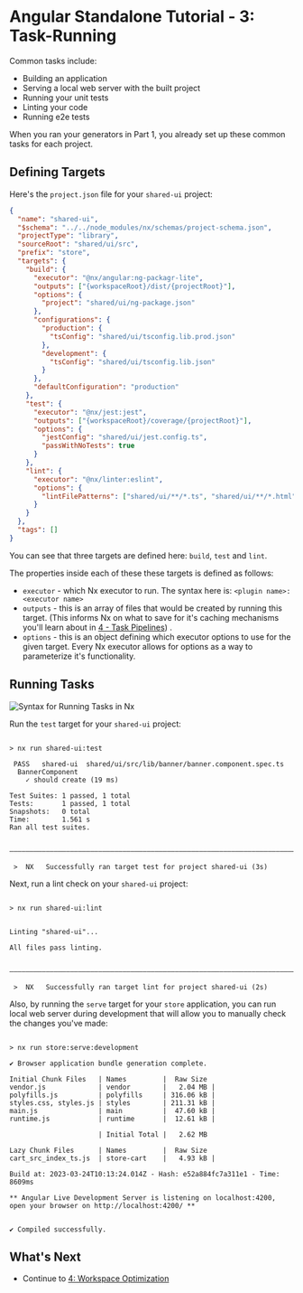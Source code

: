 # Angular Standalone Tutorial - 3: Task-Running

Common tasks include:

- Building an application
- Serving a local web server with the built project
- Running your unit tests
- Linting your code
- Running e2e tests

When you ran your generators in Part 1, you already set up these common tasks for each project.

## Defining Targets

Here's the `project.json` file for your `shared-ui` project:

```json {% fileName="shared/ui/project.json" %}
{
  "name": "shared-ui",
  "$schema": "../../node_modules/nx/schemas/project-schema.json",
  "projectType": "library",
  "sourceRoot": "shared/ui/src",
  "prefix": "store",
  "targets": {
    "build": {
      "executor": "@nx/angular:ng-packagr-lite",
      "outputs": ["{workspaceRoot}/dist/{projectRoot}"],
      "options": {
        "project": "shared/ui/ng-package.json"
      },
      "configurations": {
        "production": {
          "tsConfig": "shared/ui/tsconfig.lib.prod.json"
        },
        "development": {
          "tsConfig": "shared/ui/tsconfig.lib.json"
        }
      },
      "defaultConfiguration": "production"
    },
    "test": {
      "executor": "@nx/jest:jest",
      "outputs": ["{workspaceRoot}/coverage/{projectRoot}"],
      "options": {
        "jestConfig": "shared/ui/jest.config.ts",
        "passWithNoTests": true
      }
    },
    "lint": {
      "executor": "@nx/linter:eslint",
      "options": {
        "lintFilePatterns": ["shared/ui/**/*.ts", "shared/ui/**/*.html"]
      }
    }
  },
  "tags": []
}
```

You can see that three targets are defined here: `build`, `test` and `lint`.

The properties inside each of these these targets is defined as follows:

- `executor` - which Nx executor to run. The syntax here is: `<plugin name>:<executor name>`
- `outputs` - this is an array of files that would be created by running this target. (This informs Nx on what to save
  for it's caching mechanisms you'll learn about in [4 - Task Pipelines](/angular-standalone-tutorial/4-task-pipelines))
  .
- `options` - this is an object defining which executor options to use for the given target. Every Nx executor allows
  for options as a way to parameterize it's functionality.

## Running Tasks

![Syntax for Running Tasks in Nx](/shared/angular-standalone-tutorial/run-target-syntax.svg)

Run the `test` target for your `shared-ui` project:

```{% command="npx nx test shared-ui" path="~/store" %}

> nx run shared-ui:test

 PASS   shared-ui  shared/ui/src/lib/banner/banner.component.spec.ts
  BannerComponent
    ✓ should create (19 ms)

Test Suites: 1 passed, 1 total
Tests:       1 passed, 1 total
Snapshots:   0 total
Time:        1.561 s
Ran all test suites.

 —————————————————————————————————————————————————————————————————————————————————————————————————————————————————

 >  NX   Successfully ran target test for project shared-ui (3s)
```

Next, run a lint check on your `shared-ui` project:

```{% command="npx nx lint shared-ui" path="~/store" %}

> nx run shared-ui:lint


Linting "shared-ui"...

All files pass linting.


———————————————————————————————————————————————————————————————————————————————————————————————————

 >  NX   Successfully ran target lint for project shared-ui (2s)
```

Also, by running the `serve` target for your `store` application, you can run local web server during development that
will allow you to manually check the changes you've made:

```{% command="npx nx serve store" path="~/store" %}

> nx run store:serve:development

✔ Browser application bundle generation complete.

Initial Chunk Files   | Names         |  Raw Size
vendor.js             | vendor        |   2.04 MB |
polyfills.js          | polyfills     | 316.06 kB |
styles.css, styles.js | styles        | 211.31 kB |
main.js               | main          |  47.60 kB |
runtime.js            | runtime       |  12.61 kB |

                      | Initial Total |   2.62 MB

Lazy Chunk Files      | Names         |  Raw Size
cart_src_index_ts.js  | store-cart    |   4.93 kB |

Build at: 2023-03-24T10:13:24.014Z - Hash: e52a884fc7a311e1 - Time: 8609ms

** Angular Live Development Server is listening on localhost:4200, open your browser on http://localhost:4200/ **


✔ Compiled successfully.
```

## What's Next

- Continue to [4: Workspace Optimization](/angular-standalone-tutorial/4-task-pipelines)
